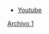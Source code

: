 - [Youtube](https://www.youtube.com/watch?v=oUtcqfuMcIA)

 [Archivo 1](https://github.com/LarryWestbrook/Maqueen/blob/main/microbit-macqueen%20(2).hex)
